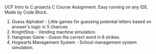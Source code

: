 UCF Intro to C projects
C Course Assignment. Easy running on any IDE. Made by Code Block.
1. Guess Alphabet - Little games for guessing potential letters based on answer's logic in 5 chances
2. KnightStop - Vending machine simulation.
3. Hangman Game - Guess the correct word in 6 strikes.
4. Hogwarts Management System - School management system simulation.

